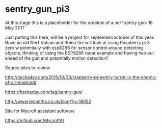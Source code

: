 # sentry_gun_pi3
At this stage this is a placeholder for the creation of a nerf sentry gun: 18 May 2017

Just putting this here, will be a project for september/october of this year.  Have an old Nerf Vulcan and Rhino fire will look at using Raspberry pi 3 zero w potentially with esp8266 for sensor control around detecting objects, thinking of using the ESP8266 radar example and having two out ahead of the gun and potentially motion detection?   

Source sites to review

http://hackaday.com/2015/10/03/raspberry-pi-sentry-turret-is-the-enemy-of-all-mankind/

https://hackaday.com/tag/sentry-gun/

http://www.recantha.co.uk/blog/?p=16052


Site for Mycroft assistant software

https://github.com/MycroftAI
